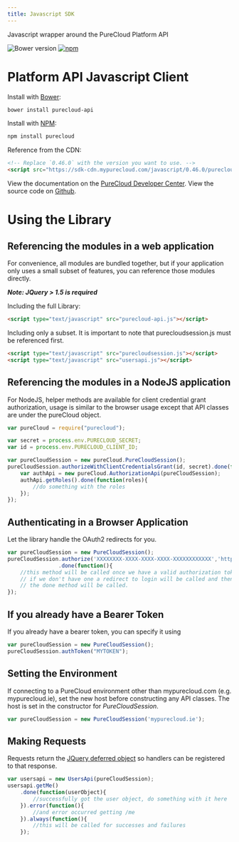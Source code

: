 ```yaml
---
title: Javascript SDK
---
```

Javascript wrapper around the PureCloud Platform API

![Bower version](https://img.shields.io/bower/v/purecloud-api.svg)
[![npm](https://img.shields.io/npm/v/purecloud.svg)](https://www.npmjs.com/package/purecloud)

# Platform API Javascript Client

Install with [Bower](http://bower.io):

~~~sh
bower install purecloud-api
~~~

Install with [NPM](https://www.npmjs.com/package/purecloud):

~~~sh
npm install purecloud
~~~

Reference from the CDN:

~~~html
<!-- Replace `0.46.0` with the version you want to use. -->
<script src="https://sdk-cdn.mypurecloud.com/javascript/0.46.0/purecloud-api-min.js"></script>
~~~

View the documentation on the [PureCloud Developer Center](https://developer.mypurecloud.com/api/rest/client-libraries/javascript/latest/).
View the source code on [Github](https://github.com/MyPureCloud/purecloud_api_sdk_javascript).

# Using the Library

## Referencing the modules in a web application

For convenience, all modules are bundled together, but if your application only uses a small subset of features, you can reference those modules directly.

**_Note: JQuery > 1.5 is required_**

Including the full Library:

~~~html
<script type="text/javascript" src="purecloud-api.js"></script>
~~~

Including only a subset.  It is important to note that purecloudsession.js must be referenced first.

~~~html
<script type="text/javascript" src="purecloudsession.js"></script>
<script type="text/javascript" src="usersapi.js"></script>
~~~

## Referencing the modules in a NodeJS application

For NodeJS, helper methods are available for client credential grant authorization, usage is similar to the browser usage except that API classes are under the pureCloud object.

~~~js
var pureCloud = require("purecloud");

var secret = process.env.PURECLOUD_SECRET;
var id = process.env.PURECLOUD_CLIENT_ID;

var pureCloudSession = new pureCloud.PureCloudSession();
pureCloudSession.authorizeWithClientCredentialsGrant(id, secret).done(function(){
    var authApi = new pureCloud.AuthorizationApi(pureCloudSession);
    authApi.getRoles().done(function(roles){
        //do something with the roles
    });
});
~~~

## Authenticating in a Browser Application
Let the library handle the OAuth2 redirects for you.

~~~js
var pureCloudSession = new PureCloudSession();
pureCloudSession.authorize('XXXXXXXX-XXXX-XXXX-XXXX-XXXXXXXXXXXX','http://localhost:8085/examples/')
                .done(function(){
    //this method will be called once we have a valid authorization token
    // if we don't have one a redirect to login will be called and then after redirecting back here,
    // the done method will be called.
});
~~~

## If you already have a Bearer Token
If you already have a bearer token, you can specify it using

~~~js
var pureCloudSession = new PureCloudSession();
pureCloudSession.authToken("MYTOKEN");
~~~

## Setting the Environment

If connecting to a PureCloud environment other than mypurecloud.com (e.g. mypurecloud.ie), set the new host before constructing any API classes. The host is set in the constructor for _PureCloudSession_.

~~~js
var pureCloudSession = new PureCloudSession('mypurecloud.ie');
~~~

## Making Requests
Requests return the [JQuery deferred object](https://api.jquery.com/category/deferred-object/) so handlers can be registered to that response.

~~~js
var usersapi = new UsersApi(pureCloudSession);
usersapi.getMe()
    .done(function(userObject){
        //successfully got the user object, do something with it here
    }).error(function(){
        //and error occurred getting /me
    }).always(function(){
        //this will be called for successes and failures
    });
~~~
